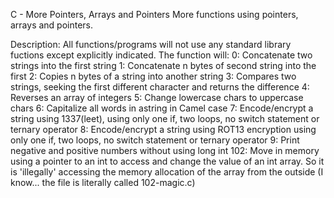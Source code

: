 C - More Pointers, Arrays and Pointers
More functions using pointers, arrays and pointers.

Description: All functions/programs will not use any standard library fuctions
except explicitly indicated. The function will:
0: Concatenate two strings into the first string
1: Concatenate n bytes of second string into the first
2: Copies n bytes of a string into another string
3: Compares two strings, seeking the first different character
and returns the difference
4: Reverses an array of integers
5: Change lowercase chars to uppercase chars
6: Capitalize all words in astring in Camel case
7: Encode/encrypt a string using 1337(leet), using only one if, two loops,
no switch statement or ternary operator
8: Encode/encrypt a string using ROT13 encryption using only one if, two loops,
no switch statement or ternary operator
9: Print negative and positive numbers without using long int
102: Move in memory using a pointer to an int to access and change
the value of an int array.
So it is 'illegally' accessing the memory allocation of the array
from the outside (I know... the file is literally called 102-magic.c)
